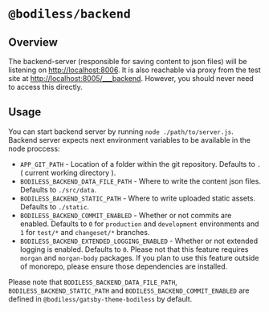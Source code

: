 # `@bodiless/backend`

## Overview
The backend-server (responsible for saving content to json files) will be listening on [http://localhost:8006](http://localhost:8006). It is also reachable via proxy from the test site at [http://localhost:8005/___backend](http://localhost:8005/___backend). However, you should never need to access this directly.

## Usage
You can start backend server by running `node ./path/to/server.js`. Backend server expects next environment variables to be available in the node proccess:

* `APP_GIT_PATH` - Location of a folder within the git repository. Defaults to `.` ( current working directory ).
* `BODILESS_BACKEND_DATA_FILE_PATH` - Where to write the content json files. Defaults to `./src/data`.
* `BODILESS_BACKEND_STATIC_PATH` - Where to write uploaded static assets. Defaults to `./static`.
* `BODILESS_BACKEND_COMMIT_ENABLED` - Whether or not commits are enabled. Defaults to `0` for `production` and `development` environments and `1` for `test/*` and `changeset/*` branches.
* `BODILESS_BACKEND_EXTENDED_LOGGING_ENABLED` - Whether or not extended logging is enabled. Defaults to `0`. Please not that this feature requires `morgan` and `morgan-body` packages. If you plan to use this feature outside of monorepo, please ensure those dependencies are installed.

Please note that `BODILESS_BACKEND_DATA_FILE_PATH`, `BODILESS_BACKEND_STATIC_PATH` and `BODILESS_BACKEND_COMMIT_ENABLED` are defined in `@bodiless/gatsby-theme-bodiless` by default.
